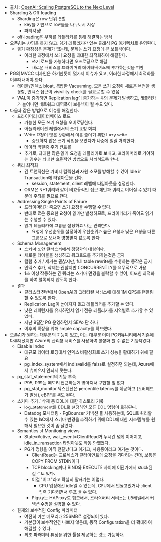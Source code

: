 - 출처 : [OpenAI: Scaling PostgreSQL to the Next Level](https://www.pixelstech.net/article/1747708863-openai%3a-scaling-postgresql-to-the-next-level)
- Sharding & Off-loading
	- Sharding은 row 단위 분할
		- key를 기반으로 row들을 나누어서 저장
		- 파티셔닝!
	- off-loading은 부하를 레플리카를 통해 해결하는 방식
- 오픈AI는 샤딩을 하지 않고, 읽기 레플리카만 있는 클래식 PG 아키텍처로 운영된다.
	- 읽기 확장성은 문제가 없는데, 문제는 쓰기 요청이 큰 보틀넥이다.
		- 이러한 과정에서 쓰기 요청을 최대한 최적화하여 해결한다.
			- 쓰기 로드를 가능하다면 오프로딩으로 해결
			- 새로운 서비스를 프라이머리 데이터베이스에 추가하는것을 피함
- PG의 MVCC 디자인은 하기한듯이 몇가지 이슈가 있고, 이러한 과정에서 최적화를 이루어내어야 한다.
	- 테이블/인덱스 bloat, 복잡한 Vacuuming, 모든 쓰기 요청이 새로운 버전을 생성함, 인덱스 접근이 visivility check를 필요로 할 수 있음
	- WAL이 증가하면 Replication lag이 증가하는 등의 문제가 발생하고, 레플리카가 늘어나면 네트워크 대역폭이 보틀넥이 될 수도 있다.
- 다음과 같은 방법으로 이슈를 해결한다.
	- 프라이머리 데이터베이스 로드
		- 가능한 모든 쓰기 요청을 오버로딩한다.
		- 어플리케이션 레벨에서의 쓰기 요청 회피
		- Write 요청이 많은 상황에서 이를 줄이기 위한 Lazy write
			- 중요하지 않은 쓰기 작업을 모았다가 나중에 일괄 처리한다.
		- 데이터 백필중 주기 컨트롤
		- 추가로, 최대한 많은 읽기 요청을 레플리카로 보내고, 프라이머리로 가야하는 경우는 최대한 효율적인 방법으로 처리하도록 한다.
	- 쿼리 최적화
		- 긴 트랜젝션은 가비지 컬렉션과 자원 소모를 방해할 수 있어 Idle in Transaction에 타임아웃을 건다.
			- session, statement, client 레벨에 타임아웃을 설정한다.
		- ORM은 N+1쿼리와 같이 비효율적인 접근 패턴과 쿼리로 이어질 수 있기 때문에 주의를 필요로 한다.
	- Addressing Single Points of Failure
		- 프라이머리가 죽으면 쓰기 요청을 수행할 수 없다.
		- 반대로 많은 중요한 요청이 읽기만 발생하므로, 프라이머리가 죽어도 읽기는 수행할 수 있다.
		- 읽기 레플리카에 그룸을 설정하고 나눈 관리한다.
			- 요청에 우선순위를 설정하여 우선순위가 높은 요청과 낮은 요청을 다른 그룹으로 보내어 영향받지 않도록 한다
	- Schema Management
		- 스키마 또한 클러스터에서 경량화의 대상이다.
		- 새로운 테이블을 생성하고 워크로드를 추가하는것은 금지
		- 컬럼 추가 / 제거는 괜찮지만, full table rewrite를 수행하는 동작은 금지
		- 인덱스 추가, 삭제는 괜찮지만 CONCURRENTLY를 의무적으로 사용
		- 1초 이상 작동하는 긴 쿼리는 스키마 면경을 블락할 수 있어, 이또한 최적화를 하여 블록되지 않도록 한다.
	- 결과
		- 클러스터 전반에서 OpenAI의 크리티컬 서비스에 대해 1M QPS를 핸들링할 수 있도록 한다.
		- Replication Lag이 높아지지 않고 레플리카를 추가할 수 있다.
		- 낮은 레이턴시를 유지하면서 읽기 전용 레플리카를 지역별로 추가할 수 있었다.
		- 지난 9달간 PG 운영하면서 SEVo 단 하나
		- 이후의 확장을 위해 ample capacity를 확보했다.
- 오픈AI가 원하는 대부분의 기능이 있고, 이는 대부분 이미 PG커뮤니티에서 기존에  다루어졌지만 Azure의 관리형 서비스를 사용하여 활성화 할 수 없는 기능이었다.
	- Disable Index
		- 대규모 데이터 로딩에서 인덱스 비활성화로 쓰기 성능을 활대하기 위해 필요
		- pg_index_system에서 indisvalid를 false로 설정하면 되는데, Azure에서 슈퍼유저 안되서 못쓴다.
	- pg_stat_statement의 기능 부족
		- P95, P99는 메모리 접근하는게 많아져서 구현할 일 없다.
		- pg_stat_monitor 익스텐션은 percentile latency를 제공하고 (오버헤드가 발생), eBPF를 써도 된다.
	- 스키마 추가 / 삭제 등 DDL에 대한 히스토리 기록
		- log_statement를 DDL로 설정하면 모든 DDL 명령이 로깅된다.
		- Datadog 모니터링 - PgBouncer 커넥션 풀 사용하는데, SQL로 쿼리할 수 있는 IaC에서 스키마 변경을 추적하기 위해 DDL에 대한 시스템 뷰를 원해서 필요한 것이 좀 달랐다.
	- Semantics of Monitoring views
		- State=Active, wait_event=ClientRead가 두시간 넘게 이어지고, idle_in_transaction 타임아웃도 작동 안했었다.
		- PG가 명령을 아직 안끝났다고 여기고, 사용중이라고 여기는 것이다.
			- ClientRead는 프로세스가 클라이언트의 요청을 기다리는 건데, 보통은 COPY FROM STDIN이다.
			- TCP blocking이나 BIND와 EXECUTE 사이에 어딘가에서 stuck된걸 수도 있다.
			- 이걸 "버그"라고 확실히 말하기는 어렵다.
				- CPU 입장에선 idle일 수 있는데, CPU에서 안돌고있거나 client 입력 기다리면서 루프 돌 수 있다.
			- Pigsty는 HAProxy로 접근해서, 프라이머리 서비스는 LB레벨에서 커넥션 수명을 설정할 수 있다.
	- 현재의 보수적인 Config 파라미터
		- 여전히 기본 메모리가 256MB로 설정되어 있다.
		- 기본값이 보수적인건 나쁘지 않은데, 동적 Configuration을 더 확대하여 해결할 수 있다.
		- 최초 파라미터 튜닝을 위한 툴을 제공하는 것도 가능하다.
